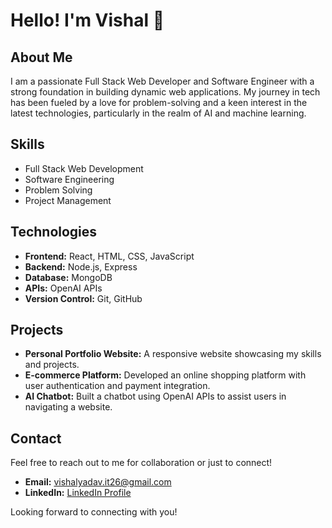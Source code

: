 # Hello! I'm Vishal 👋

## About Me
I am a passionate Full Stack Web Developer and Software Engineer with a strong foundation in building dynamic web applications. My journey in tech has been fueled by a love for problem-solving and a keen interest in the latest technologies, particularly in the realm of AI and machine learning.

## Skills
- Full Stack Web Development
- Software Engineering
- Problem Solving
- Project Management

## Technologies
- **Frontend:** React, HTML, CSS, JavaScript
- **Backend:** Node.js, Express
- **Database:** MongoDB
- **APIs:** OpenAI APIs
- **Version Control:** Git, GitHub

## Projects
- **Personal Portfolio Website:** A responsive website showcasing my skills and projects.
- **E-commerce Platform:** Developed an online shopping platform with user authentication and payment integration.
- **AI Chatbot:** Built a chatbot using OpenAI APIs to assist users in navigating a website.

## Contact
Feel free to reach out to me for collaboration or just to connect!

- **Email:** vishalyadav.it26@gmail.com
- **LinkedIn:** [LinkedIn Profile](https://www.linkedin.com/in/vishal-1459)

Looking forward to connecting with you!
<!--
**vishal-1459/vishal-1459** is a ✨ _special_ ✨ repository because its `README.md` (this file) appears on your GitHub profile.

Here are some ideas to get you started:

- 🔭 I’m currently working on ...
- 🌱 I’m currently learning ...
- 👯 I’m looking to collaborate on ...
- 🤔 I’m looking for help with ...
- 💬 Ask me about ...
- 📫 How to reach me: ...
- 😄 Pronouns: ...
- ⚡ Fun fact: ...
-->
